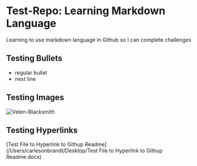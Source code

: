 # Test-Repo: Learning Markdown Language
Learning to use markdown language in Github so I can complete challenges
## Testing Bullets
* regular bullet
* next line
## Testing Images
![Velen-Blacksmith](/Users/carlesonbrandt/Desktop/Velen-Blacksmith.jpg)
## Testing Hyperlinks
[Test File to Hyperlink to Githup Readme](/Users/carlesonbrandt/Desktop/Test File to Hyperlink to Githup Readme.docx)
